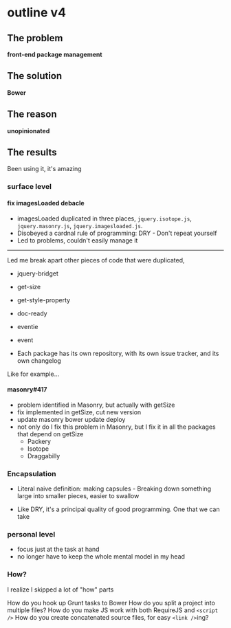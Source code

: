 # outline v4

## The problem

**front-end package management**

## The solution

**Bower**

## The reason

**unopinionated**

## The results

Been using it, it's amazing

### surface level

#### fix imagesLoaded debacle

+ imagesLoaded duplicated in three places, `jquery.isotope.js`, `jquery.masonry.js`, `jquery.imagesloaded.js`.
+ Disobeyed a cardnal rule of programming: DRY - Don't repeat yourself
+ Led to problems, couldn't easily manage it

---

Led me break apart other pieces of code that were duplicated, 

+ jquery-bridget
+ get-size
+ get-style-property
+ doc-ready
+ eventie
+ event

+ Each package has its own repository, with its own issue tracker, and its own changelog

Like for example...

#### masonry#417

+ problem identified in Masonry, but actually with getSize
+ fix implemented in getSize, cut new version
+ update masonry
    bower update
    deploy
+ not only do I fix this problem in Masonry, but I fix it in all the packages that depend on getSize
  - Packery
  - Isotope
  - Draggabilly

### Encapsulation

+ Literal naive definition: making capsules - Breaking down something large into smaller pieces, easier to swallow

+ Like DRY, it's a principal quality of good programming. One that we can take

### personal level

+ focus just at the task at hand
+ no longer have to keep the whole mental model in my head

### How?

I realize I skipped a lot of "how" parts

How do you hook up Grunt tasks to Bower
How do you split a project into multiple files?
How do you make JS work with both RequireJS and `<script />`
How do you create concatenated source files, for easy `<link />`ing?